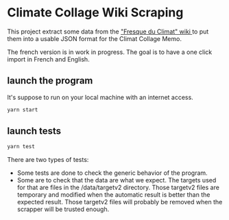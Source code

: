 # Climate Collage Wiki Scraping

This project extract some data from the ["Fresque du Climat" wiki ](https://fresqueduclimat.org/wiki/index.php?title=Jeu_adulte) to put them into a usable JSON format for the Climat Collage Memo.

The french version is in work in progress. The goal is to have a one click import in French and English.

## launch the program

It's suppose to run on your local machine with an internet access.

```cmd
yarn start
```

## launch tests

```cmd
yarn test
```
There are two types of tests:

- Some tests are done to check the generic behavior of the program.
- Some are to check that the data are what we expect. The targets used for that are files in the /data/targetv2 directory. Those targetv2 files are temporary and modified when the automatic result is better than the expected result. Those targetv2 files will probably be removed when the scrapper will be trusted enough.

